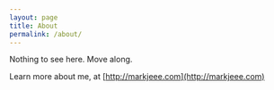 ```yaml
---
layout: page
title: About
permalink: /about/
---
```


Nothing to see here. Move along.

Learn more about me, at [http://markjeee.com](http://markjeee.com)
